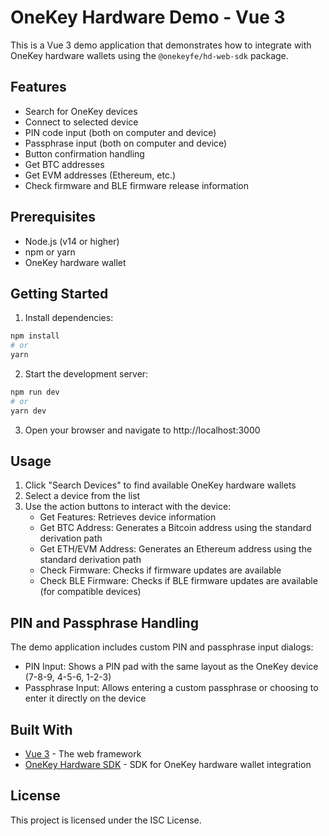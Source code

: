 # OneKey Hardware Demo - Vue 3

This is a Vue 3 demo application that demonstrates how to integrate with OneKey hardware wallets using the `@onekeyfe/hd-web-sdk` package.

## Features

- Search for OneKey devices
- Connect to selected device
- PIN code input (both on computer and device)
- Passphrase input (both on computer and device)
- Button confirmation handling
- Get BTC addresses
- Get EVM addresses (Ethereum, etc.)
- Check firmware and BLE firmware release information

## Prerequisites

- Node.js (v14 or higher)
- npm or yarn
- OneKey hardware wallet

## Getting Started

1. Install dependencies:

```bash
npm install
# or
yarn
```

2. Start the development server:

```bash
npm run dev
# or
yarn dev
```

3. Open your browser and navigate to http://localhost:3000

## Usage

1. Click "Search Devices" to find available OneKey hardware wallets
2. Select a device from the list
3. Use the action buttons to interact with the device:
   - Get Features: Retrieves device information
   - Get BTC Address: Generates a Bitcoin address using the standard derivation path
   - Get ETH/EVM Address: Generates an Ethereum address using the standard derivation path 
   - Check Firmware: Checks if firmware updates are available
   - Check BLE Firmware: Checks if BLE firmware updates are available (for compatible devices)

## PIN and Passphrase Handling

The demo application includes custom PIN and passphrase input dialogs:

- PIN Input: Shows a PIN pad with the same layout as the OneKey device (7-8-9, 4-5-6, 1-2-3)
- Passphrase Input: Allows entering a custom passphrase or choosing to enter it directly on the device

## Built With

- [Vue 3](https://v3.vuejs.org/) - The web framework
- [OneKey Hardware SDK](https://github.com/OneKeyHQ/hardware-js-sdk) - SDK for OneKey hardware wallet integration

## License

This project is licensed under the ISC License. 